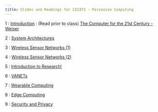 ```yaml
---
title: Slides and Readings for CIS373 - Pervasive Computing
---
```


1
: [Introduction](/gvsu-cis373/assets/slides/CIS373-1-Introduction.pdf)
  : (Read prior to class) [The Computer for the 21st Century - Weiser](/gvsu-cis373/assets/weiser-1991-ubiquitous.pdf)

2
: [System Architectures](/gvsu-cis373/assets/slides/CIS373-2-System-Architectures.pdf)

3
: [Wireless Sensor Networks (1)](/gvsu-cis373/assets/slides/CIS373-3-WSN-1.pdf)

4
: [Wireless Sensor Networks (2)](/gvsu-cis373/assets/slides/CIS373-4-WSN-2.pdf)

5
: [Introduction to Research!](/gvsu-cis373/assets/slides/CIS373-5-Introduction-to-Research.pdf)

6
: [VANETs](/gvsu-cis373/assets/slides/CIS373-6-VANETs.pdf)

7
: [Wearable Computing](/gvsu-cis373/assets/slides/CIS373-7-Wearable-Computing.pdf)

8
: [Edge Computing](/gvsu-cis373/assets/slides/CIS373-8-Edge-Fog-Computing.pdf)

9
: [Security and Privacy](/gvsu-cis373/assets/slides/CIS373-9-Security-and-Privacy.pdf)
